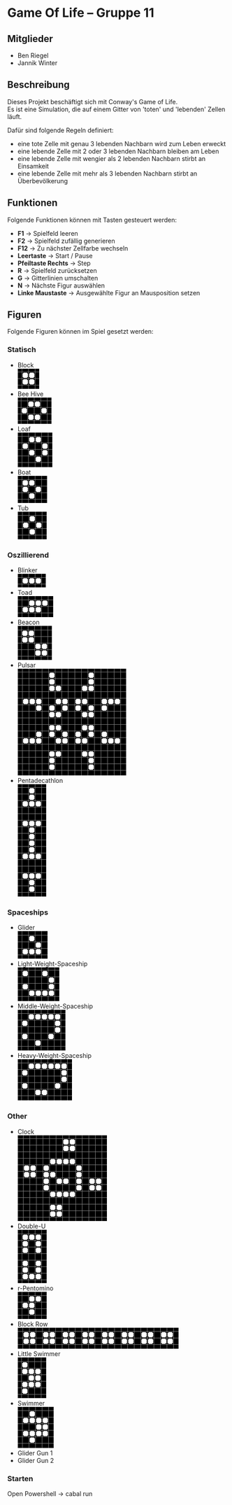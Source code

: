 # Game Of Life – Gruppe 11


## Mitglieder

* Ben Riegel
* Jannik Winter


## Beschreibung

Dieses Projekt beschäftigt sich mit Conway's Game of Life.  
Es ist eine Simulation, die auf einem Gitter von 'toten' und 'lebenden' Zellen läuft.

Dafür sind folgende Regeln definiert:
* eine tote Zelle mit genau 3 lebenden Nachbarn wird zum Leben erweckt
* eine lebende Zelle mit 2 oder 3 lebenden Nachbarn bleiben am Leben
* eine lebende Zelle mit wengier als 2 lebenden Nachbarn stirbt an Einsamkeit
* eine lebende Zelle mit mehr als 3 lebenden Nachbarn stirbt an Überbevölkerung


## Funktionen

Folgende Funktionen können mit Tasten gesteuert werden:
* **F1** -> Spielfeld leeren
* **F2** -> Spielfeld zufällig generieren
* **F12** -> Zu nächster Zellfarbe wechseln
* **Leertaste** -> Start / Pause
* **Pfeiltaste Rechts** -> Step
* **R** -> Spielfeld zurücksetzen
* **G** -> Gitterlinien umschalten
* **N** -> Nächste Figur auswählen
* **Linke Maustaste** -> Ausgewählte Figur an Mausposition setzen


## Figuren

Folgende Figuren können im Spiel gesetzt werden:

### Statisch

* Block  
![Block](/images/block.png)
* Bee Hive  
![Bee Hive](/images/beehive.png)
* Loaf  
![Loaf](/images/loaf.png)
* Boat  
![Boat](/images/boat.png)
* Tub  
![Tub](/images/tub.png)

### Oszillierend

* Blinker  
![Blinker](/images/blinker.png)
* Toad  
![Toad](/images/toad.png)
* Beacon  
![Beacon](/images/beacon.png)
* Pulsar  
![Pulsar](/images/pulsar.png)
* Pentadecathlon  
![Pentadecathlon](/images/pentadecathlon.png)

### Spaceships
* Glider  
![Glider](/images/glider.png)
* Light-Weight-Spaceship  
![Light-Weight-Spaceship](/images/lws.png)
* Middle-Weight-Spaceship  
![Middle-Weight-Spaceship](/images/mws.png)
* Heavy-Weight-Spaceship  
![Heavy-Weight-Spaceship](/images/hws.png)

### Other
* Clock  
![Clock](/images/clock.png)
* Double-U  
![Clock](/images/doubleU.png)
* r-Pentomino  
![r-Pentomino](/images/rPentomino.png)
* Block Row  
![Block Row](/images/blockrow.png)
* Little Swimmer  
![Little Swimmer](/images/littleSwimmer.png)
* Swimmer  
![Swimmer](/images/swimmer.png)
* Glider Gun 1
* Glider Gun 2


### Starten 
Open Powershell -> cabal run
